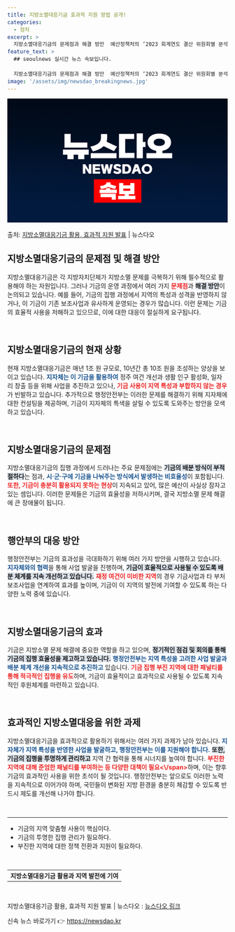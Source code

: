 ```yaml
---
title: 지방소멸대응기금 효과적 지원 방법 공개!
categories:
  - 정치
excerpt: >
  지방소멸대응기금의 문제점과 해결 방안  예산정책처의 ‘2023 회계연도 결산 위원회별 분석’ 보고서에 따르면…
feature_text: >
  ## seoulnews 실시간 뉴스 속보입니다.

  지방소멸대응기금의 문제점과 해결 방안  예산정책처의 ‘2023 회계연도 결산 위원회별 분석’ 보고서에 따르면…
image: '/assets/img/newsdao_breakingnews.jpg'
---
```


![뉴스다오 속보](/assets/img/newsdao_breakingnews.jpg)

<p>출처: <a href="https://newsdao.kr/5053" rel="dofollow">지방소멸대응기금 활용, 효과적 지원 발표</a> | 뉴스다오</p>

<h2 data-ke-size="size26">지방소멸대응기금의 문제점 및 해결 방안</h2>

<p data-ke-size="size16">지방소멸대응기금은 각 지방자치단체가 지방소멸 문제를 극복하기 위해 필수적으로 활용해야 하는 자원입니다. 그러나 기금의 운영 과정에서 여러 가지 <b><span style="color: #ee2323;">문제점</span></b>과 <b><span style="background-color: #21538527;">해결 방안</span></b>이 논의되고 있습니다. 예를 들어, 기금의 집행 과정에서 지역의 특성과 성격을 반영하지 않거나, 이 기금이 기존 보조사업과 유사하게 운영되는 경우가 많습니다. 이런 문제는 기금의 효율적 사용을 저해하고 있으므로, 이에 대한 대응이 절실하게 요구됩니다. </p>

<p data-ke-size="size16">&nbsp;</p>

<h2 data-ke-size="size26">지방소멸대응기금의 현재 상황</h2>

<p data-ke-size="size16">현재 지방소멸대응기금은 매년 1조 원 규모로, 10년간 총 10조 원을 조성하는 양상을 보이고 있습니다. <b><span style="color: #1a5490;">지자체는 이 기금을 활용하여</span></b> 정주 여건 개선과 생활 인구 활성화, 일자리 창출 등을 위해 사업을 추진하고 있으나, <b><span style="color: #ee2323;">기금 사용이 지역 특성과 부합하지 않는 경우</span></b>가 빈발하고 있습니다. 추가적으로 행정안전부는 이러한 문제를 해결하기 위해 지자체에 대한 컨설팅을 제공하며, 기금이 지자체의 특색을 살릴 수 있도록 도와주는 방안을 모색하고 있습니다.</p>

<p data-ke-size="size16">&nbsp;</p>

<h2 data-ke-size="size26">지방소멸대응기금의 문제점</h2>

<p data-ke-size="size16">지방소멸대응기금의 집행 과정에서 드러나는 주요 문제점에는 <b><span style="background-color: #21538527;">기금의 배분 방식이 부적절하다</span></b>는 점과, <b><span style="color: #1a5490;">시·군·구에 기금을 나눠주는 방식에서 발생하는 비효율성</span></b>이 포함됩니다. <b><span style="color: #ee2323;">또한, 기금이 충분히 활용되지 못하는 현상</span></b>이 지속되고 있어, 많은 예산이 사실상 잠자고 있는 셈입니다. 이러한 문제들은 기금의 효율성을 저하시키며, 결국 지방소멸 문제 해결에 큰 장애물이 됩니다.</p>

<p data-ke-size="size16">&nbsp;</p>

<h2 data-ke-size="size26">행안부의 대응 방안</h2>

<p data-ke-size="size16">행정안전부는 기금의 효과성을 극대화하기 위해 여러 가지 방안을 시행하고 있습니다. <b><span style="color: #1a5490;">지자체와의 협력</span></b>을 통해 사업 발굴을 진행하며, <b><span style="background-color: #21538527;">기금이 효율적으로 사용될 수 있도록 배분 체계를 지속 개선하고 있습니다.</span></b> <b><span style="color: #ee2323;">재정 여건이 미비한 지역</span></b>의 경우 기금사업과 타 부처 보조사업을 연계하여 효과를 높이며, 기금이 이 지역의 발전에 기여할 수 있도록 하는 다양한 노력 중에 있습니다.</p>

<p data-ke-size="size16">&nbsp;</p>

<h2 data-ke-size="size26">지방소멸대응기금의 효과</h2>

<p data-ke-size="size16">기금은 지방소멸 문제 해결에 중요한 역할을 하고 있으며, <b><span style="background-color: #21538527;">정기적인 점검 및 회의를 통해 기금의 집행 효율성을 제고하고 있습니다.</span></b> <b><span style="color: #1a5490;">행정안전부는 지역 특성을 고려한 사업 발굴과 배분 체계 개선을 지속적으로 추진하고</span></b> 있습니다. <b><span style="color: #ee2323;">기금 집행 부진 지역에 대한 패널티를 통해 적극적인 집행을 유도</span></b>하며, 기금이 효율적이고 효과적으로 사용될 수 있도록 지속적인 후원체계를 마련하고 있습니다.</p>

<p data-ke-size="size16">&nbsp;</p>

<h2 data-ke-size="size26">효과적인 지방소멸대응을 위한 과제</h2>

<p data-ke-size="size16">지방소멸대응기금을 효과적으로 활용하기 위해서는 여러 가지 과제가 남아 있습니다. <b><span style="color: #1a5490;">지자체가 지역 특성을 반영한 사업을 발굴하고, 행정안전부는 이를 지원해야 합니다.</span></b> <b><span style="background-color: #21538527;">또한, 기금의 집행을 투명하게 관리하고</span></b> 지역 간 협력을 통해 시너지를 높여야 합니다. <b><span style="color: #ee2323;">부진한 지역에 대해 준엄한 패널티를 부여하는 등 다양한 대책이 필요<\/span></b>하며, 이는 향후 기금의 효과적인 사용을 위한 초석이 될 것입니다. 행정안전부는 앞으로도 이러한 노력을 지속적으로 이어가야 하며, 국민들이 변화된 지방 환경을 충분히 체감할 수 있도록 반드시 제도를 개선해 나가야 합니다.</p>

<p data-ke-size="size16">&nbsp;</p>

<hr>

<ul>
    <li>기금의 지역 맞춤형 사용이 핵심이다.</li>
    <li>기금의 투명한 집행 관리가 필요하다.</li>
    <li>부진한 지역에 대한 정책 전환과 지원이 필요하다.</li>
</ul>

<p data-ke-size="size16">&nbsp;</p>

<table>
    <tr>
        <td style="text-align: center; height: 17px;"><b>지방소멸대응기금 활용과 지역 발전에 기여</b></td>
    </tr>
</table>

<p data-ke-size="size16">&nbsp;</p>

<p data-ke-size="size16">지방소멸대응기금 활용, 효과적 지원 발표 | 뉴스다오  : <a href="https://newsdao.kr/5053">뉴스다오 링크</a></p> 

신속 뉴스 바로가기 👉 <a href="https://newsdao.kr" rel="dofollow">https://newsdao.kr</a>


